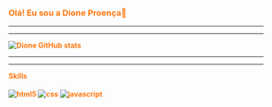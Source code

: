 ### <strong style="color:#f71"> Olá! Eu sou a Dione Proença🧶


<hr>
<hr>

![Dione GitHub stats](https://github-readme-stats.vercel.app/api?username=Dioneproenca&show_icons=true&theme=tokyonight)


<hr>
<hr>
<strong>Skills

<div style="display: iline_block"><br>
<img aLign="center" aLt="html5" src="https://img.shields.io/badge/HTML5-E34F26?style=for-the-badge&logo=html5&logoColor=white">
<img aLign="center" aLt="css" src="https://img.shields.io/badge/CSS3-1572B6?style=for-the-badge&logo=css3&logoColor=white">
<img aLign="center" aLt="javascript" src="https://img.shields.io/badge/JavaScript-323330?style=for-the-badge&logo=javascript&logoColor=F7D">

</div>
